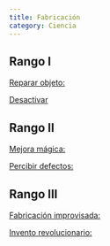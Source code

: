 ```yaml
---
title: Fabricación
category: Ciencia
---
```




## Rango I

<u>Reparar objeto:</u>

<u>Desactivar</u>

## Rango II

<u>Mejora mágica:</u>

<u>Percibir defectos:</u>

## Rango III

<u>Fabricación improvisada:</u>

<u>Invento revolucionario:</u>

